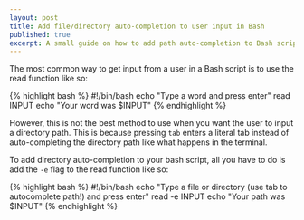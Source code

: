 ```yaml
---
layout: post
title: Add file/directory auto-completion to user input in Bash
published: true
excerpt: A small guide on how to add path auto-completion to Bash scripts
---
```


The most common way to get input from a user in a Bash script is to use the read function like so:

{% highlight bash %}
#!/bin/bash
echo "Type a word and press enter"
read INPUT
echo "Your word was $INPUT"
{% endhighlight  %}

However, this is not the best method to use when you want the user to input a directory path.
This is because pressing `tab` enters a literal tab instead of auto-completing the directory path
like what happens in the terminal.

To add directory auto-completion to your bash script, all you have to do is add the `-e` flag to the
read function like so:

{% highlight bash %}
#!/bin/bash
echo "Type a file or directory (use tab to autocomplete path!) and press enter"
read -e  INPUT
echo "Your path was $INPUT"
{% endhighlight  %}
